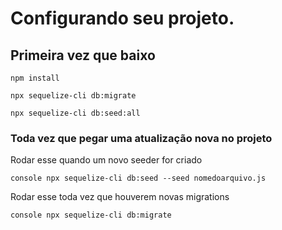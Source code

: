 # Configurando seu projeto.

## Primeira vez que baixo
```console
npm install
```
```console
npx sequelize-cli db:migrate
```
```console
npx sequelize-cli db:seed:all
```

### Toda vez que pegar uma atualização nova no projeto

Rodar esse quando um novo seeder for criado
```console
console npx sequelize-cli db:seed --seed nomedoarquivo.js
```

Rodar esse toda vez que houverem novas migrations
```console
console npx sequelize-cli db:migrate
```